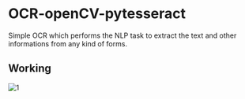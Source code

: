 # OCR-openCV-pytesseract

Simple OCR which performs the NLP task to extract the text and other informations from any kind of forms.

## Working

![1](https://user-images.githubusercontent.com/75827592/181578099-0999484b-519c-4dc1-bbac-80fd0aabdc2c.jpg)
